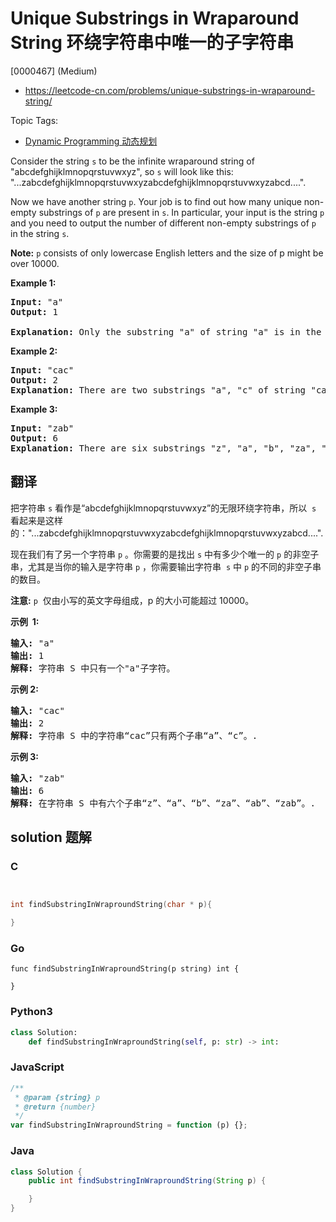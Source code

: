 # Unique Substrings in Wraparound String 环绕字符串中唯一的子字符串

[0000467] (Medium)

- https://leetcode-cn.com/problems/unique-substrings-in-wraparound-string/

Topic Tags:

- [Dynamic Programming 动态规划](https://leetcode-cn.com/tag/dynamic-programming/)

Consider the string `s` to be the infinite wraparound string of "abcdefghijklmnopqrstuvwxyz", so `s` will look like this: "...zabcdefghijklmnopqrstuvwxyzabcdefghijklmnopqrstuvwxyzabcd....".

Now we have another string `p`. Your job is to find out how many unique non-empty substrings of `p` are present in `s`. In particular, your input is the string `p` and you need to output the number of different non-empty substrings of `p` in the string `s`.

**Note:** `p` consists of only lowercase English letters and the size of p might be over 10000.

**Example 1:**

<pre><b>Input:</b> "a"
<b>Output:</b> 1

<b>Explanation:</b> Only the substring "a" of string "a" is in the string s.
</pre>

**Example 2:**

<pre><b>Input:</b> "cac"
<b>Output:</b> 2
<b>Explanation:</b> There are two substrings "a", "c" of string "cac" in the string s.
</pre>

**Example 3:**

<pre><b>Input:</b> "zab"
<b>Output:</b> 6
<b>Explanation:</b> There are six substrings "z", "a", "b", "za", "ab", "zab" of string "zab" in the string s.
</pre>

## 翻译

把字符串 `s` 看作是“abcdefghijklmnopqrstuvwxyz”的无限环绕字符串，所以  `s` 看起来是这样的："...zabcdefghijklmnopqrstuvwxyzabcdefghijklmnopqrstuvwxyzabcd....".

现在我们有了另一个字符串 `p` 。你需要的是找出 `s` 中有多少个唯一的 `p` 的非空子串，尤其是当你的输入是字符串 `p` ，你需要输出字符串  `s` 中 `p` 的不同的非空子串的数目。

**注意:** `p`  仅由小写的英文字母组成，p 的大小可能超过 10000。

**示例  1:**

<pre><strong>输入:</strong> "a"
<strong>输出:</strong> 1
<strong>解释:</strong> 字符串 S 中只有一个"a"子字符。
</pre>

**示例 2:**

<pre><strong>输入:</strong> "cac"
<strong>输出:</strong> 2
<strong>解释:</strong> 字符串 S 中的字符串“cac”只有两个子串“a”、“c”。.
</pre>

**示例 3:**

<pre><strong>输入:</strong> "zab"
<strong>输出:</strong> 6
<strong>解释:</strong> 在字符串 S 中有六个子串“z”、“a”、“b”、“za”、“ab”、“zab”。.
</pre>

## solution 题解

### C

```c


int findSubstringInWraproundString(char * p){

}


```

### Go

```golang
func findSubstringInWraproundString(p string) int {

}
```

### Python3

```python
class Solution:
    def findSubstringInWraproundString(self, p: str) -> int:

```

### JavaScript

```javascript
/**
 * @param {string} p
 * @return {number}
 */
var findSubstringInWraproundString = function (p) {};
```

### Java

```java
class Solution {
    public int findSubstringInWraproundString(String p) {

    }
}
```
